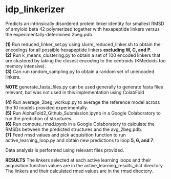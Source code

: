# idp_linkerizer
 Predicts an intrinsically disordered protein linker identity for smallest RMSD of amyloid beta 42 polymerized together with hexapeptide linkers versus the experimentally-determined 2beg.pdb 

 **(1)** Run reduced_linker_set.py using slurm_reduced_linker.sh to obtain the encodings for all possible hexapeptide linkers **excluding W, C, and P**.  
 **(2)** Run k_means_clustering.py to obtain a set of 100 encoded linkers that are clustered by taking the closest encoding to the centroids (KMedoids too memory intensive).  
 **(3)** Can run random_sampling.py to obtain a random set of unencoded linkers.  

**NOTE** generate_fasta_files.py can be used generally to generate fasta files relevant, but was not used in this implementation using ColabFold  

**(4)** Run average_2beg_workup.py to average the reference model across the 10 models provided experimentally.  
**(5)** Run AlphaFold2_Github_Submission.ipynb in a Google Colaboratory to run the prediction of structures.  
**(6)** Run compute_rmsd.ipynb in a Google Colaboratory to calculate the RMSDs between the predicted structures and the avg_2beg.pdb.  
**(7)** Feed rmsd values and pick acquisition function to run active_learning_loop.py and obtain new predictions to loop **5, 6, and 7**.  

Data analysis is performed using relevant files provided.


**RESULTS**
The linkers selected at each active learning loops and their acquisition function values are in the active_learning_results_dict directory. The linkers and their calculated rmsd values are in the rmsd directory. 
